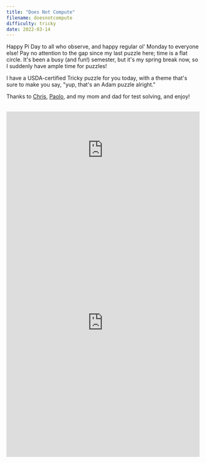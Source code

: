 ```yaml
---
title: "Does Not Compute"
filename: doesnotcompute
difficulty: tricky
date: 2022-03-14
---
```


Happy Pi Day to all who observe, and happy regular ol' Monday to everyone else! Pay no attention to the gap since my last puzzle here; time is a flat circle. It's been a busy (and fun!) semester, but it's my spring break now, so I suddenly have ample time for puzzles!

I have a USDA-certified Tricky puzzle for you today, with a theme that's sure to make you say, "yup, that's an Adam puzzle alright."

Thanks to [Chris](http://arctanxwords.blogspot.com), [Paolo](http://gridsthesedays.blogspot.com), and my mom and dad for test solving, and enjoy!<br/><br/>

<iframe width="100%" height="200px" src="https://www.youtube.com/embed/rmlmOk4ubcU" title="YouTube video player" frameborder="0" allow="accelerometer; autoplay; clipboard-write; encrypted-media; gyroscope; picture-in-picture" allowfullscreen></iframe><br/>

<iframe height="700px" width="100%" allowfullscreen="true" style="border:none; width: 100% !important; position: static;display: block !important; margin: 0 !important;" name="80a395d458cc73db445abfa4d939b092b4a474d001c5431bf80bbf61485a14ea" src="https://amuselabs.com/pmm/crossword?id=9a033d56&set=80a395d458cc73db445abfa4d939b092b4a474d001c5431bf80bbf61485a14ea&embed=1"> </iframe>